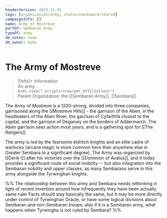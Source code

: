 ```yaml
---
headerVersion: 2023.11.25
tags: [organization/army, status/needswork/shared]
campaignInfo: []
name: Army of Mostreve
partOf: Sembaran Army
typeOf: army
dm_notes: none
dm_owner: mike
---
```

# The Army of Mostreve
>[!info]+ Information  
> An army  
> `$=dv.view("_scripts/view/get_Affiliations")`  
> Parent Organization: the [[Sembaran Army]], [[Sembara]]

The Army of Mostreve is a 1200-strong, divided into three companies, garrisoned along the [[Mostreve Hills]] - the garrison of the Aben, in the headwaters of the Aben River, the garrison of Cyfarthfa closest to the capital, and the garrison of Deganwy on the borders of Addermarch. The Aben garrison sees action most years, and is a gathering spot for [[The Rangers]].

The army is led by the fearsome eldritch knights and an elite cadre of warlocks (arcane magic is more common here than anywhere else in Greater Sembara to a significant degree). The Army was organized by [[Derik I]] after his victories over the [[Dominion of Avatus]], and it today provides a significant route of social mobility -- but also integration into the Sembaran nobility and upper classes, as many Sembarans serve in this army alongside the Tyrwinghan knights.

%% 
The relationship between this army and Sembara needs rethinking in light of recent invention around how infrequently they have been actually same ruler 
Facts should stay basically the same, but it may be more directly under control of Tyrwinghan Oracle, or have some logical divisions about Sembaran and non-Sembaran troops;
also if it is a Sembaran army, what happens when Tyrwingha is not ruled by Sembara?
%%